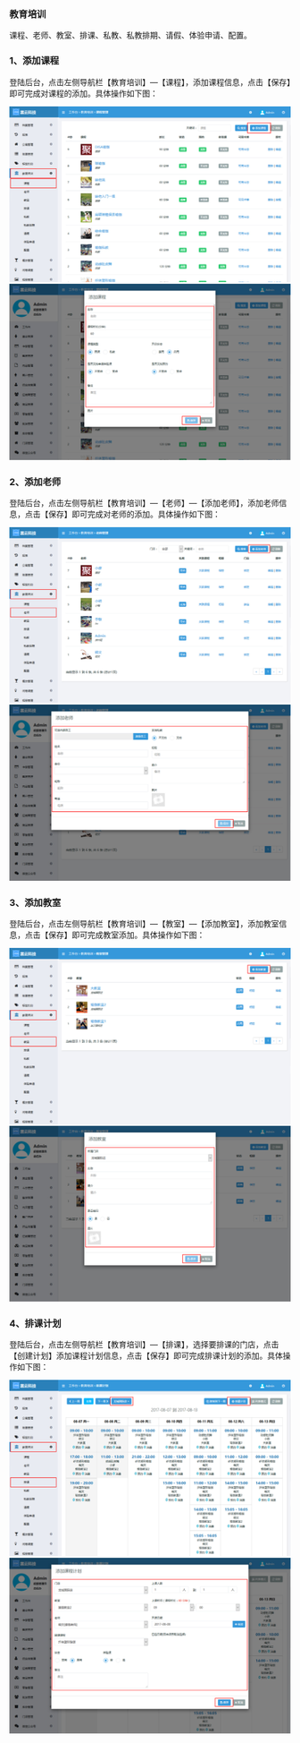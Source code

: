 ### 教育培训

课程、老师、教室、排课、私教、私教排期、请假、体验申请、配置。

### 1、添加课程

登陆后台，点击左侧导航栏【教育培训】—【课程】，添加课程信息，点击【保存】即可完成对课程的添加。具体操作如下图：

![](/assets/课程01.jpg)![](/assets/课程02.jpg)

### 2、添加老师

登陆后台，点击左侧导航栏【教育培训】—【老师】—【添加老师】，添加老师信息，点击【保存】即可完成对老师的添加。具体操作如下图：

![](/assets/老师01.jpg)![](/assets/老师02.jpg)

### 3、添加教室

登陆后台，点击左侧导航栏【教育培训】—【教室】—【添加教室】，添加教室信息，点击【保存】即可完成教室添加。具体操作如下图：

![](/assets/教室01.jpg)![](/assets/教室02.jpg)

### 4、排课计划

登陆后台，点击左侧导航栏【教育培训】—【排课】，选择要排课的门店，点击【创建计划】添加课程计划信息，点击【保存】即可完成排课计划的添加。具体操作如下图：

![](/assets/排课01.jpg)![](/assets/排课02.jpg)



